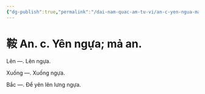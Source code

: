 ```yaml
---
{"dg-publish":true,"permalink":"/dai-nam-quac-am-tu-vi/an-c-yen-ngua-ma-an/","tags":["âm-tự-vị"],"created":"2025-08-15T14:52:00.714+07:00"}
---
```


# 鞍 An. c. Yên ngựa; mả an.

Lên —. Lên ngựa.

Xuống —. Xuống ngựa.

Bắc —. Để yên lên lưng ngựa.